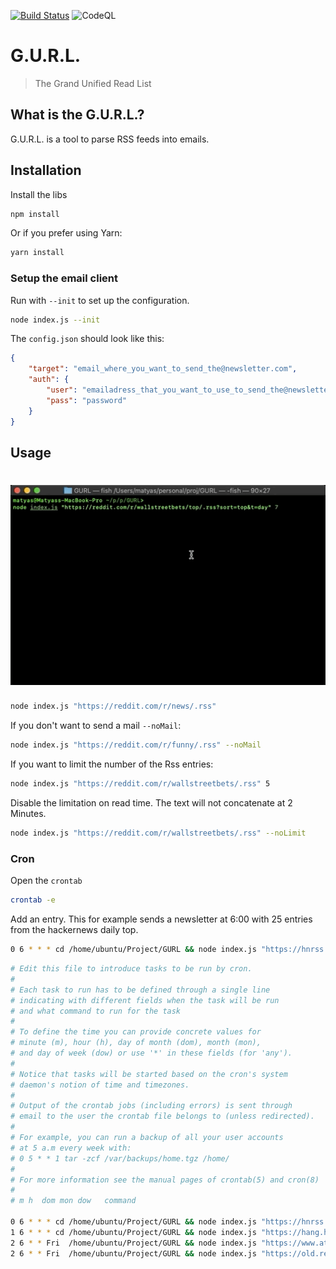 [![Build Status](https://travis-ci.com/sajtosM/GURL.svg?branch=master)](https://travis-ci.com/sajtosM/GURL) 
![CodeQL](https://github.com/sajtosM/GURL/workflows/CodeQL/badge.svg?branch=master)

# G.U.R.L.
> The Grand Unified Read List

## What is the G.U.R.L.?
G.U.R.L. is a tool to parse RSS feeds into emails.

## Installation

Install the libs

```sh
npm install
```

Or if you prefer using Yarn:
```sh
yarn install
```
### Setup the email client

Run with `--init` to set up the configuration.

```sh
node index.js --init
```

The `config.json` should look like this:
```json
{
    "target": "email_where_you_want_to_send_the@newsletter.com",
    "auth": {
        "user": "emailadress_that_you_want_to_use_to_send_the@newsletter.com",
        "pass": "password"
    }
}
```

## Usage

# <img src="media/usage.gif" title="G.U.R.L." alt="G.U.R.L. usage" width="530">

```sh
node index.js "https://reddit.com/r/news/.rss"
```

If you don't want to send a mail `--noMail`:

```sh
node index.js "https://reddit.com/r/funny/.rss" --noMail
```

If you want to limit the number of the Rss entries:

```sh
node index.js "https://reddit.com/r/wallstreetbets/.rss" 5
```
Disable the limitation on read time. The text will not concatenate at 2 Minutes.

```sh
node index.js "https://reddit.com/r/wallstreetbets/.rss" --noLimit
```

### Cron

Open the `crontab`
```sh
crontab -e
```

Add an entry. This for example sends a newsletter at 6:00 with 25 entries from the hackernews daily top.

```sh
0 6 * * * cd /home/ubuntu/Project/GURL && node index.js "https://hnrss.org/newest?points=100" 25
```

```sh
# Edit this file to introduce tasks to be run by cron.
# 
# Each task to run has to be defined through a single line
# indicating with different fields when the task will be run
# and what command to run for the task
# 
# To define the time you can provide concrete values for
# minute (m), hour (h), day of month (dom), month (mon),
# and day of week (dow) or use '*' in these fields (for 'any').
# 
# Notice that tasks will be started based on the cron's system
# daemon's notion of time and timezones.
# 
# Output of the crontab jobs (including errors) is sent through
# email to the user the crontab file belongs to (unless redirected).
# 
# For example, you can run a backup of all your user accounts
# at 5 a.m every week with:
# 0 5 * * 1 tar -zcf /var/backups/home.tgz /home/
# 
# For more information see the manual pages of crontab(5) and cron(8)
# 
# m h  dom mon dow   command

0 6 * * * cd /home/ubuntu/Project/GURL && node index.js "https://hnrss.org/newest?points=100" 
1 6 * * * cd /home/ubuntu/Project/GURL && node index.js "https://hang.hu/feed/" 5
2 6 * * Fri  /home/ubuntu/Project/GURL && node index.js "https://www.atlasobscura.com/feeds/latest" 16
2 6 * * Fri  /home/ubuntu/Project/GURL && node index.js "https://old.reddit.com/r/wallstreetbets/top/.rss?sort=top&t=day" 7
```
